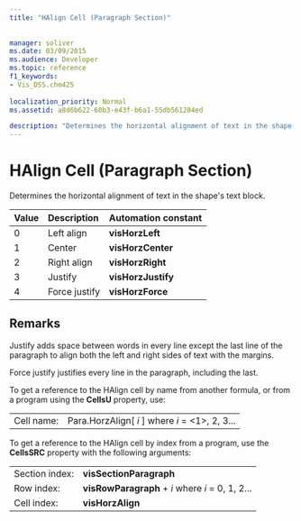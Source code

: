 ```yaml
---
title: "HAlign Cell (Paragraph Section)"
 
 
manager: soliver
ms.date: 03/09/2015
ms.audience: Developer
ms.topic: reference
f1_keywords:
- Vis_DSS.chm425
 
localization_priority: Normal
ms.assetid: a8d6b622-60b3-e43f-b6a1-55db561204ed

description: "Determines the horizontal alignment of text in the shape's text block."
---
```


# HAlign Cell (Paragraph Section)

Determines the horizontal alignment of text in the shape's text block.
  
|**Value**|**Description**|**Automation constant**|
|:-----|:-----|:-----|
| 0  <br/> | Left align  <br/> |**visHorzLeft** <br/> |
| 1  <br/> | Center  <br/> |**visHorzCenter** <br/> |
| 2  <br/> | Right align  <br/> |**visHorzRight** <br/> |
| 3  <br/> | Justify  <br/> |**visHorzJustify** <br/> |
| 4  <br/> | Force justify  <br/> |**visHorzForce** <br/> |
   
## Remarks

Justify adds space between words in every line except the last line of the paragraph to align both the left and right sides of text with the margins.
  
Force justify justifies every line in the paragraph, including the last.
  
To get a reference to the HAlign cell by name from another formula, or from a program using the **CellsU** property, use: 
  
|||
|:-----|:-----|
| Cell name:  <br/> | Para.HorzAlign[  *i*  ]            where  *i*  = <1>, 2, 3...  <br/> |
   
To get a reference to the HAlign cell by index from a program, use the **CellsSRC** property with the following arguments: 
  
|||
|:-----|:-----|
| Section index:  <br/> |**visSectionParagraph** <br/> |
| Row index:  <br/> |**visRowParagraph** +  *i*            where  *i*  = 0, 1, 2...  <br/> |
| Cell index:  <br/> |**visHorzAlign** <br/> |
   

